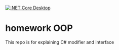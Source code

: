 [![.NET Core Desktop](https://github.com/kaiwanyawit-chawankul/homework_oop/actions/workflows/dotnet-desktop.yml/badge.svg)](https://github.com/kaiwanyawit-chawankul/homework_oop/actions/workflows/dotnet-desktop.yml)

# homework OOP

This repo is for explaining C# modifier and interface
